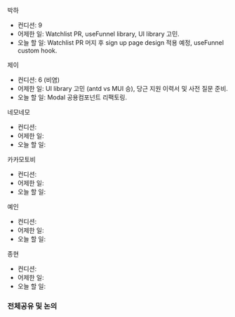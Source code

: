 
박하
- 컨디션: 9
- 어제한 일: Watchlist PR, useFunnel library, UI library 고민.
- 오늘 할 일: Watchlist PR 머지 후 sign up page design 적용 예정, useFunnel custom hook.

제이
- 컨디션: 6 (비염)
- 어제한 일: UI library 고민 (antd vs MUI 승), 당근 지원 이력서 및 사전 질문 준비.
- 오늘 할 일: Modal 공용컴포넌트 리팩토링.

네모네모
- 컨디션: 
- 어제한 일: 
- 오늘 할 일: 

카카모토비
- 컨디션: 
- 어제한 일: 
- 오늘 할 일: 

예인
- 컨디션: 
- 어제한 일: 
- 오늘 할 일: 

종현
- 컨디션: 
- 어제한 일: 
- 오늘 할 일: 

### 전체공유 및 논의
